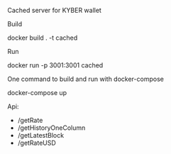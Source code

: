 Cached server for KYBER wallet

Build

docker build . -t cached

Run

docker run -p 3001:3001 cached


One command to build and run with docker-compose

docker-compose up


Api:
 - /getRate
 - /getHistoryOneColumn
 - /getLatestBlock
 - /getRateUSD
